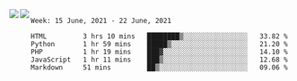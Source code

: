 <a href="https://github.com/anuraghazra/github-readme-stats">
  <img align="left" src="https://github-readme-stats.vercel.app/api?username=Tanesan&count_private=true&show_icons=true" />
</a>
<a href="https://github.com/anuraghazra/github-readme-stats">
  <img align="left" src="https://github-readme-stats.vercel.app/api/top-langs/?username=Tanesan" />
</a>

<!--START_SECTION:waka-->
```text
Week: 15 June, 2021 - 22 June, 2021

HTML         3 hrs 10 mins   ████████▒░░░░░░░░░░░░░░░░   33.82 % 
Python       1 hr 59 mins    █████▒░░░░░░░░░░░░░░░░░░░   21.20 % 
PHP          1 hr 19 mins    ███▓░░░░░░░░░░░░░░░░░░░░░   14.10 % 
JavaScript   1 hr 11 mins    ███▒░░░░░░░░░░░░░░░░░░░░░   12.68 % 
Markdown     51 mins         ██▒░░░░░░░░░░░░░░░░░░░░░░   09.06 % 
```
<!--END_SECTION:waka-->
